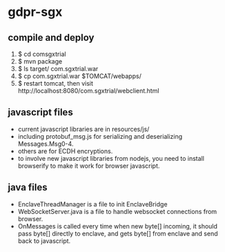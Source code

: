 # gdpr-sgx
## compile and deploy
1. $ cd comsgxtrial
2. $ mvn package
3. $ ls target/
 com.sgxtrial.war
4. $ cp com.sgxtrial.war $TOMCAT/webapps/
5. $ restart tomcat, then visit http://localhost:8080/com.sgxtrial/webclient.html

## javascript files 
* current javascript libraries are in resources/js/
 * including protobuf_msg.js for serializing and deserializing Messages.Msg0-4.
 * others are for ECDH encryptions.
* to involve new javascript libraries from nodejs, you need to install browserify to make it work for browser javascript.

## java files
* EnclaveThreadManager is a file to init EnclaveBridge
* WebSocketServer.java is a file to handle websocket connections from browser.
 * OnMessages is called every time when new byte[] incoming, it should pass byte[] directly to enclave, and gets byte[] from enclave and send back to javascript.

